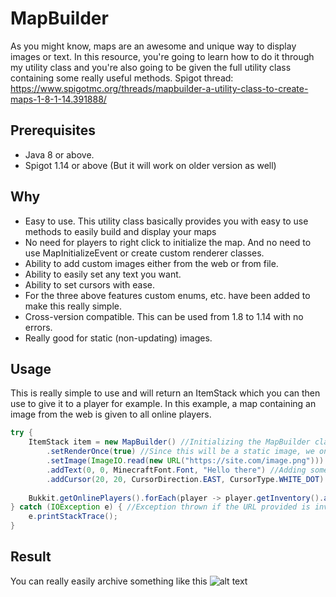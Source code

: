 # MapBuilder
As you might know, maps are an awesome and unique way to display images or text. In this resource, you're going to learn how to do it through my utility class and you're also going to be given the full utility class containing some really useful methods. Spigot thread: https://www.spigotmc.org/threads/mapbuilder-a-utility-class-to-create-maps-1-8-1-14.391888/

## Prerequisites
- Java 8 or above.
- Spigot 1.14 or above (But it will work on older version as well)

## Why
- Easy to use. This utility class basically provides you with easy to use methods to easily build and display your maps
- No need for players to right click to initialize the map. And no need to use MapInitializeEvent or create custom renderer classes.
- Ability to add custom images either from the web or from file.
- Ability to easily set any text you want.
- Ability to set cursors with ease.
- For the three above features custom enums, etc. have been added to make this really simple.
- Cross-version compatible. This can be used from 1.8 to 1.14 with no errors.
- Really good for static (non-updating) images.

## Usage
This is really simple to use and will return an ItemStack which you can then use to give it to a player for example. In this example, a map containing an image from the web is given to all online players.

```java
try {
	ItemStack item = new MapBuilder() //Initializing the MapBuilder class
		.setRenderOnce(true) //Since this will be a static image, we only want it rendered once
		.setImage(ImageIO.read(new URL("https://site.com/image.png"))) //Setting an image from a URL as background
        .addText(0, 0, MinecraftFont.Font, "Hello there") //Adding some text with the Minecraft default font at 0, 0
        .addCursor(20, 20, CursorDirection.EAST, CursorType.WHITE_DOT).build(); //Adding a cursor (in our case a white dot) to the map
   
	Bukkit.getOnlinePlayers().forEach(player -> player.getInventory().addItem(item)); //Looping through all the online players and adding the ItemStack to their inventory
} catch (IOException e) { //Exception thrown if the URL provided is invalid
    e.printStackTrace();
}
```

## Result
You can really easily archive something like this
![alt text](https://i.ibb.co/qNnqC6C/Screenshot-1.png)
